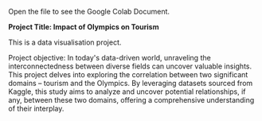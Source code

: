 Open the file to see the Google Colab Document.


**Project Title: Impact of Olympics on Tourism**

This is a data visualisation project.

Project objective:
In today's data-driven world, unraveling the interconnectedness between diverse fields can uncover valuable insights. This project delves into exploring the correlation between two significant domains – tourism and the Olympics. By leveraging datasets sourced from Kaggle, this study aims to analyze and uncover potential relationships, if any, between these two domains, offering a comprehensive understanding of their interplay.
